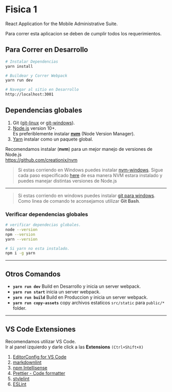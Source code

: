 # Fisica 1

<!-- markdownlint-disable MD033 MD034 MD007 -->

React Application for the Mobile Administrative Suite.

Para correr esta aplicacion se deben de cumplir todos los requerimientos.

## Para Correr en Desarrollo

```bash
# Instalar Dependencias
yarn install

# Buildear y Correr Webpack
yarn run dev

# Navegar al sitio en Desarrollo
http://localhost:3001
```

## Dependencias globales

1. Git ([git-linux](https://git-scm.com/book/en/v2/Getting-Started-Installing-Git)
   or [git-windows](https://git-for-windows.github.io/)).
1. [Node.js](https://nodejs.org/en/) version 10+.<br>
   Es preferiblemente instalar **[nvm](https://github.com/creationix/nvm)**
   (Node Version Manager).
1. [Yarn](https://yarnpkg.com/es-ES/docs/install#windows-stable) instalar como un paquete global.

Recomendamos instalar (**nvm**) para un mejor manejo de versiones de Node.js<br>
https://github.com/creationix/nvm

> Si estas corriendo en Windows puedes instalar
> [nvm-windows](https://github.com/coreybutler/nvm-windows#node-version-manager-nvm-for-windows).
> Sigue cada paso especificado
> [here](https://github.com/coreybutler/nvm-windows#installation--upgrades)
> de esa manera NVM estara instalado y puedes manejar distintas versiones de Node.js

---

> Si estas corriendo en windows puedes instalar [git para windows](https://git-for-windows.github.io/).
> Como linea de comando te aconsejamos utilizar **Git Bash**.

### Verificar dependencias globales

```bash
# verificar dependecias globales.
node --version
npm --version
yarn --version

# Si yarn no esta instalado.
npm i -g yarn
```

---

## Otros Comandos

- **`yarn run dev`** Build en Desarrollo y inicia un server webpack.
- **`yarn run start`** inicia un server webpack.
- **`yarn run build`** Build en Produccion y inicia un server webpack.
- **`yarn run copy-assets`** copy archivos estaticos `src/static` para `public/*` folder.

---

## VS Code Extensiones

Recomendamos utilizar VS Code.<br>
Ir al panel izquierdo y darle click a las **Extensions** `(Ctrl+Shift+X)`

1. [EditorConfig for VS Code](https://marketplace.visualstudio.com/items?itemName=EditorConfig.EditorConfig)
1. [markdownlint](https://marketplace.visualstudio.com/items?itemName=DavidAnson.vscode-markdownlint)
1. [npm Intellisense](https://marketplace.visualstudio.com/items?itemName=christian-kohler.npm-intellisense)
1. [Prettier - Code formatter](https://marketplace.visualstudio.com/items?itemName=esbenp.prettier-vscode)
1. [stylelint](https://marketplace.visualstudio.com/items?itemName=stylelint.vscode-stylelint)
1. [ESLint](https://marketplace.visualstudio.com/items?itemName=dbaeumer.vscode-eslint)
